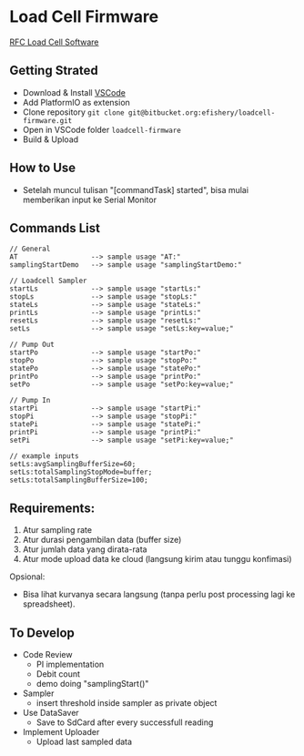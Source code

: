 # Load Cell Firmware

[RFC Load Cell Software](https://docs.google.com/document/u/1/d/1FqSV9YbJ6J2EdJItCOYNZRxmBQPkKjuD6bdd6zNWwVM/edit#)

## Getting Strated
- Download & Install [VSCode](https://code.visualstudio.com/download)
- Add PlatformIO as extension
- Clone repository `git clone git@bitbucket.org:efishery/loadcell-firmware.git`
- Open in VSCode folder `loadcell-firmware`
- Build & Upload

## How to Use
- Setelah muncul tulisan "[commandTask] started", bisa mulai memberikan input ke Serial Monitor

## Commands List
```
// General
AT                  --> sample usage "AT:"
samplingStartDemo   --> sample usage "samplingStartDemo:"

// Loadcell Sampler
startLs             --> sample usage "startLs:"
stopLs              --> sample usage "stopLs:"
stateLs             --> sample usage "stateLs:"
printLs             --> sample usage "printLs:"
resetLs             --> sample usage "resetLs:"
setLs               --> sample usage "setLs:key=value;"

// Pump Out
startPo             --> sample usage "startPo:"
stopPo              --> sample usage "stopPo:"
statePo             --> sample usage "statePo:"
printPo             --> sample usage "printPo:"
setPo               --> sample usage "setPo:key=value;"

// Pump In
startPi             --> sample usage "startPi:"
stopPi              --> sample usage "stopPi:"
statePi             --> sample usage "statePi:"
printPi             --> sample usage "printPi:"
setPi               --> sample usage "setPi:key=value;"

// example inputs
setLs:avgSamplingBufferSize=60;
setLs:totalSamplingStopMode=buffer;
setLs:totalSamplingBufferSize=100;
```

## Requirements:
1. Atur sampling rate
2. Atur durasi pengambilan data (buffer size)
3. Atur jumlah data yang dirata-rata
4. Atur mode upload data ke cloud (langsung kirim atau tunggu konfimasi)

Opsional:

- Bisa lihat kurvanya secara langsung (tanpa perlu post processing lagi ke spreadsheet).

## To Develop
- Code Review
    - PI implementation
    - Debit count
    - demo doing "samplingStart()"
- Sampler
    - insert threshold inside sampler as private object
- Use DataSaver
    - Save to SdCard after every successfull reading
- Implement Uploader
    - Upload last sampled data